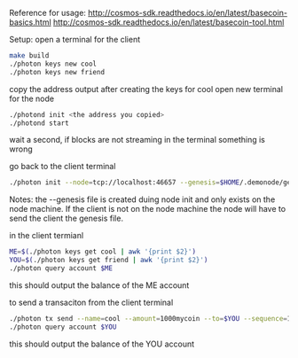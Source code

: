 Reference for usage:
http://cosmos-sdk.readthedocs.io/en/latest/basecoin-basics.html
http://cosmos-sdk.readthedocs.io/en/latest/basecoin-tool.html

Setup:
open a terminal for the client
```sh
make build
./photon keys new cool
./photon keys new friend
```

copy the address output after creating the keys for cool
open new terminal for the node

```sh
./photond init <the address you copied>
./photond start
```

wait a second, if blocks are not streaming in the terminal something is wrong

go back to the client terminal

```sh
./photon init --node=tcp://localhost:46657 --genesis=$HOME/.demonode/genesis.json
```

Notes: the --genesis file is created duing node init and only exists on the node machine. If the client is not on the node machine the node will have to send the client the genesis file.

in the client termianl

```sh
ME=$(./photon keys get cool | awk '{print $2}')
YOU=$(./photon keys get friend | awk '{print $2}')
./photon query account $ME
```

this should output the balance of the ME account

to send a transaciton from the client terminal
```sh
./photon tx send --name=cool --amount=1000mycoin --to=$YOU --sequence=1
./photon query account $YOU
```

this should output the balance of the YOU account
